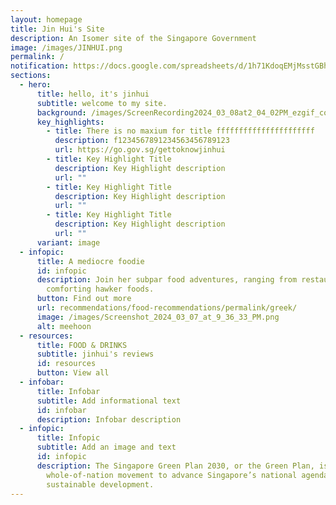 ```yaml
---
layout: homepage
title: Jin Hui's Site
description: An Isomer site of the Singapore Government
image: /images/JINHUI.png
permalink: /
notification: https://docs.google.com/spreadsheets/d/1h71KdoqEMjMsstGBh9jFO21_aek_IJ-N3e0NR7VtJLY/edit#gid=0
sections:
  - hero:
      title: hello, it's jinhui
      subtitle: welcome to my site.
      background: /images/ScreenRecording2024_03_08at2_04_02PM_ezgif_com_video_to_gif_converter.gif
      key_highlights:
        - title: There is no maxium for title ffffffffffffffffffffff
          description: f1234567891234563456789123
          url: https://go.gov.sg/gettoknowjinhui
        - title: Key Highlight Title
          description: Key Highlight description
          url: ""
        - title: Key Highlight Title
          description: Key Highlight description
          url: ""
        - title: Key Highlight Title
          description: Key Highlight description
          url: ""
      variant: image
  - infopic:
      title: A mediocre foodie
      id: infopic
      description: Join her subpar food adventures, ranging from restaurants to
        comforting hawker foods.
      button: Find out more
      url: recommendations/food-recommendations/permalink/greek/
      image: /images/Screenshot_2024_03_07_at_9_36_33_PM.png
      alt: meehoon
  - resources:
      title: FOOD & DRINKS
      subtitle: jinhui's reviews
      id: resources
      button: View all
  - infobar:
      title: Infobar
      subtitle: Add informational text
      id: infobar
      description: Infobar description
  - infopic:
      title: Infopic
      subtitle: Add an image and text
      id: infopic
      description: The Singapore Green Plan 2030, or the Green Plan, is a
        whole-of-nation movement to advance Singapore’s national agenda on
        sustainable development.
---
```

